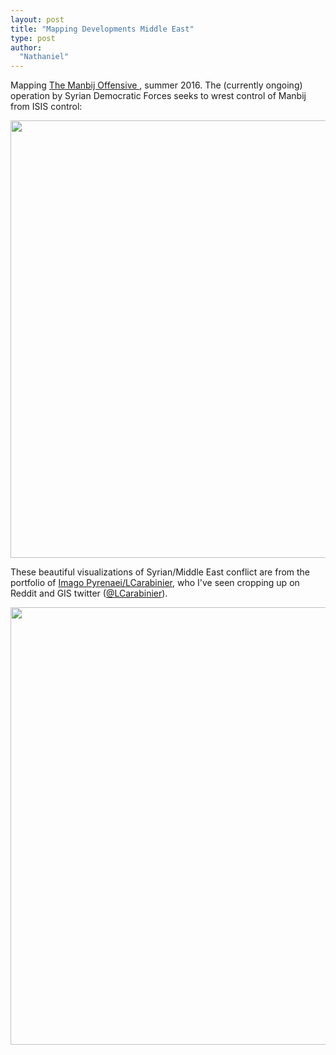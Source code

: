```yaml
---
layout: post
title: "Mapping Developments Middle East"
type: post
author:
  "Nathaniel"
---
```


Mapping <a href="https://en.wikipedia.org/wiki/Manbij_offensive_(2016)">The Manbij Offensive </a>, summer 2016. The (currently ongoing) operation by Syrian Democratic Forces seeks to wrest control of Manbij from ISIS control:

<a href="https://imagopyrenaei.files.wordpress.com/2016/06/manbij-offensive.gif">
<img src="{{ site.baseurl }}/assets/manbij-offensive-f.gif" width="700px"/>
</a>


These beautiful visualizations of Syrian/Middle East conflict are from the portfolio of <a href="http://www.imagopyrenaei.eu/portfolio/">Imago Pyrenaei/LCarabinier</a>, who I've seen cropping up on Reddit and GIS twitter (<a href="https://twitter.com/LCarabinier">@LCarabinier</a>).

<a href="http://www.imagopyrenaei.eu/portfolio/military-situation-syria-iraq-kurdistan/">
<img src="{{ site.baseurl }}/assets/5m-syria-iraq-kurdistan.png" width="700px"/>
</a>

